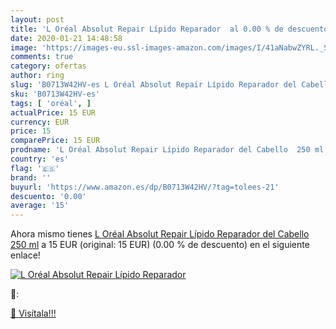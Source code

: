 ```yaml
---
layout: post
title: 'L Oréal Absolut Repair Lípido Reparador  al 0.00 % de descuento'
date: 2020-01-21 14:48:58
image: 'https://images-eu.ssl-images-amazon.com/images/I/41aNabwZYRL._SL400_.jpg'
comments: true
category: ofertas
author: ring
slug: 'B0713W42HV-es L Oréal Absolut Repair Lípido Reparador del Cabello 250 ml'
sku: 'B0713W42HV-es'
tags: [ 'oréal', ]
actualPrice: 15 EUR
currency: EUR
price: 15
comparePrice: 15 EUR
prodname: 'L Oréal Absolut Repair Lípido Reparador del Cabello  250 ml'
country: 'es'
flag: '🇪🇸'
brand: ''
buyurl: 'https://www.amazon.es/dp/B0713W42HV/?tag=tolees-21'
descuento: '0.00'
average: '15'
---
```


Ahora mismo tienes [L Oréal Absolut Repair Lípido Reparador del Cabello  250 ml](https://www.amazon.es/dp/B0713W42HV/?tag=tolees-21) a 15 EUR (original: 15 EUR) (0.00 %  de descuento) en el siguiente enlace!

[![L Oréal Absolut Repair Lípido Reparador ](https://images-eu.ssl-images-amazon.com/images/I/41aNabwZYRL._SL400_.jpg)](https://www.amazon.es/dp/B0713W42HV/?tag=tolees-21)

🔎:


[🛒 Visítala!!!](https://www.amazon.es/dp/B0713W42HV/?tag=tolees-21)
